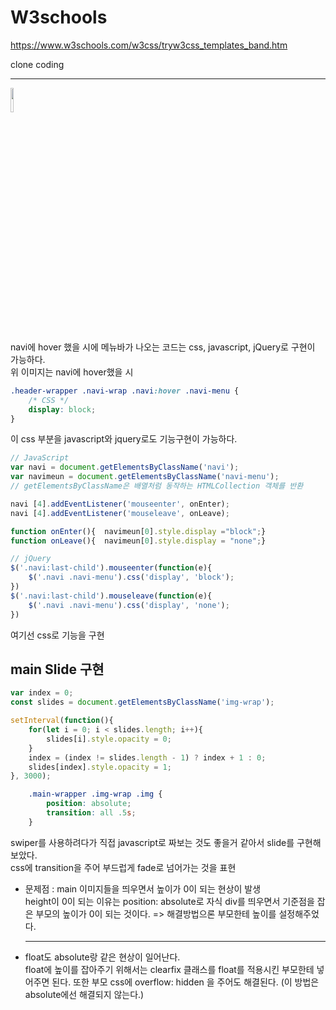 # W3schools

https://www.w3schools.com/w3css/tryw3css_templates_band.htm

clone coding <br>

<hr>
<img width="10%" src="https://user-images.githubusercontent.com/85651246/129460836-4918e82b-da37-4125-9ee5-6a35b382d853.PNG" /> <br>

navi에 hover 했을 시에 메뉴바가 나오는 코드는 css, javascript, jQuery로 구현이 가능하다. <br>
위 이미지는 navi에 hover했을 시

```css
.header-wrapper .navi-wrap .navi:hover .navi-menu {
	/* CSS */
	display: block;
} 
```
이 css 부분을 javascript와 jquery로도 기능구현이 가능하다.

```javascript
// JavaScript
var navi = document.getElementsByClassName('navi');
var navimeun = document.getElementsByClassName('navi-menu');
// getElementsByClassName은 배열처럼 동작하는 HTMLCollection 객체를 반환 

navi [4].addEventListener('mouseenter', onEnter);
navi [4].addEventListener('mouseleave', onLeave);

function onEnter(){  navimeun[0].style.display ="block";}
function onLeave(){  navimeun[0].style.display = "none";} 
```


```javascript
// jQuery
$('.navi:last-child').mouseenter(function(e){
	$('.navi .navi-menu').css('display', 'block');
})
$('.navi:last-child').mouseleave(function(e){
	$('.navi .navi-menu').css('display', 'none');
})
```

여기선 css로 기능을 구현



## main Slide 구현

```javascript 
var index = 0;
const slides = document.getElementsByClassName('img-wrap');

setInterval(function(){
	for(let i = 0; i < slides.length; i++){
		slides[i].style.opacity = 0;
	}
	index = (index != slides.length - 1) ? index + 1 : 0;
	slides[index].style.opacity = 1;
}, 3000);

```

```css
	.main-wrapper .img-wrap .img {
		position: absolute;
		transition: all .5s;
	}
```

swiper를 사용하려다가 직접 javascript로 짜보는 것도 좋을거 같아서 slide를 구현해보았다. <br>
css에 transition을 주어 부드럽게 fade로 넘어가는 것을 표현

* 문제점 : main 이미지들을 띄우면서 높이가 0이 되는 현상이 발생 <br>
  height이 0이 되는 이유는 position: absolute로 자식 div를 띄우면서 기준점을 잡은 부모의 높이가 0이 되는 것이다. => 해결방법으론 부모한테 높이를 설정해주었다.
	<hr>
* float도 absolute랑 같은 현상이 일어난다. <br>
	float에 높이를 잡아주기 위해서는 clearfix 클래스를 float를 적용시킨 부모한테 넣어주면 된다. 또한 부모 css에 overflow: hidden 을 주어도 해결된다. (이 방법은 absolute에선 해결되지 않는다.)